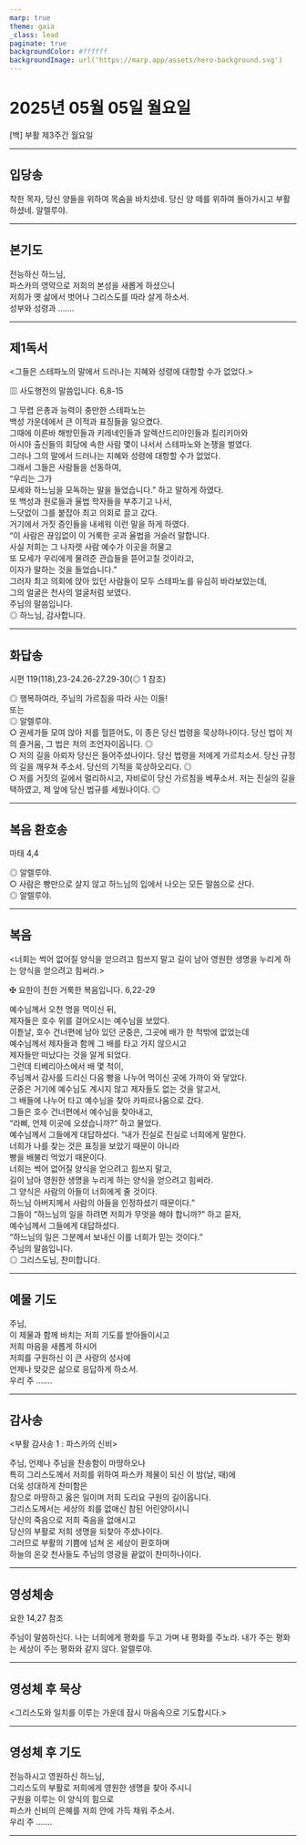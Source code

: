 ```yaml
---
marp: true
theme: gaia
_class: lead
paginate: true
backgroundColor: #ffffff
backgroundImage: url('https://marp.app/assets/hero-background.svg')
---
```


# 2025년 05월 05일 월요일

[백] 부활 제3주간 월요일  




---

## 입당송

착한 목자, 당신 양들을 위하여 목숨을 바치셨네. 당신 양 떼를 위하여 돌아가시고 부활하셨네. 알렐루야.  
  


---

## 본기도

전능하신 하느님,  
파스카의 영약으로 저희의 본성을 새롭게 하셨으니  
저희가 옛 삶에서 벗어나 그리스도를 따라 살게 하소서.  
성부와 성령과 …….  
  


---

## 제1독서

<그들은 스테파노의 말에서 드러나는 지혜와 성령에 대항할 수가 없었다.>

▥ 사도행전의 말씀입니다. 6,8-15

그 무렵 은총과 능력이 충만한 스테파노는  
백성 가운데에서 큰 이적과 표징들을 일으켰다.  
그때에 이른바 해방민들과 키레네인들과 알렉산드리아인들과 킬리키아와  
아시아 출신들의 회당에 속한 사람 몇이 나서서 스테파노와 논쟁을 벌였다.  
그러나 그의 말에서 드러나는 지혜와 성령에 대항할 수가 없었다.  
그래서 그들은 사람들을 선동하여,  
“우리는 그가  
모세와 하느님을 모독하는 말을 들었습니다.” 하고 말하게 하였다.  
또 백성과 원로들과 율법 학자들을 부추기고 나서,  
느닷없이 그를 붙잡아 최고 의회로 끌고 갔다.  
거기에서 거짓 증인들을 내세워 이런 말을 하게 하였다.  
“이 사람은 끊임없이 이 거룩한 곳과 율법을 거슬러 말합니다.  
사실 저희는 그 나자렛 사람 예수가 이곳을 허물고  
또 모세가 우리에게 물려준 관습들을 뜯어고칠 것이라고,  
이자가 말하는 것을 들었습니다.”  
그러자 최고 의회에 앉아 있던 사람들이 모두 스테파노를 유심히 바라보았는데,  
그의 얼굴은 천사의 얼굴처럼 보였다.  
주님의 말씀입니다.  
◎ 하느님, 감사합니다.  
  


---

## 화답송

시편 119(118),23-24.26-27.29-30(◎ 1 참조)

◎ 행복하여라, 주님의 가르침을 따라 사는 이들!  
또는  
◎ 알렐루야.  
○ 권세가들 모여 앉아 저를 헐뜯어도, 이 종은 당신 법령을 묵상하나이다. 당신 법이 저의 즐거움, 그 법은 저의 조언자이옵니다. ◎  
○ 저의 길을 아뢰자 당신은 들어주셨나이다. 당신 법령을 저에게 가르치소서. 당신 규정의 길을 깨우쳐 주소서. 당신의 기적을 묵상하오리다. ◎  
○ 저를 거짓의 길에서 멀리하시고, 자비로이 당신 가르침을 베푸소서. 저는 진실의 길을 택하였고, 제 앞에 당신 법규를 세웠나이다. ◎  
  


---

## 복음 환호송

마태 4,4

◎ 알렐루야.  
○ 사람은 빵만으로 살지 않고 하느님의 입에서 나오는 모든 말씀으로 산다.  
◎ 알렐루야.  
  


---

## 복음

<너희는 썩어 없어질 양식을 얻으려고 힘쓰지 말고 길이 남아 영원한 생명을 누리게 하는 양식을 얻으려고 힘써라.>

✠ 요한이 전한 거룩한 복음입니다. 6,22-29

예수님께서 오천 명을 먹이신 뒤,  
제자들은 호수 위를 걸어오시는 예수님을 보았다.  
이튿날, 호수 건너편에 남아 있던 군중은, 그곳에 배가 한 척밖에 없었는데  
예수님께서 제자들과 함께 그 배를 타고 가지 않으시고  
제자들만 떠났다는 것을 알게 되었다.  
그런데 티베리아스에서 배 몇 척이,  
주님께서 감사를 드리신 다음 빵을 나누어 먹이신 곳에 가까이 와 닿았다.  
군중은 거기에 예수님도 계시지 않고 제자들도 없는 것을 알고서,  
그 배들에 나누어 타고 예수님을 찾아 카파르나움으로 갔다.  
그들은 호수 건너편에서 예수님을 찾아내고,  
“라삐, 언제 이곳에 오셨습니까?” 하고 물었다.  
예수님께서 그들에게 대답하셨다. “내가 진실로 진실로 너희에게 말한다.  
너희가 나를 찾는 것은 표징을 보았기 때문이 아니라  
빵을 배불리 먹었기 때문이다.  
너희는 썩어 없어질 양식을 얻으려고 힘쓰지 말고,  
길이 남아 영원한 생명을 누리게 하는 양식을 얻으려고 힘써라.  
그 양식은 사람의 아들이 너희에게 줄 것이다.  
하느님 아버지께서 사람의 아들을 인정하셨기 때문이다.”  
그들이 “하느님의 일을 하려면 저희가 무엇을 해야 합니까?” 하고 묻자,  
예수님께서 그들에게 대답하셨다.  
“하느님의 일은 그분께서 보내신 이를 너희가 믿는 것이다.”  
주님의 말씀입니다.  
◎ 그리스도님, 찬미합니다.  
  


---

## 예물 기도

주님,  
이 제물과 함께 바치는 저희 기도를 받아들이시고  
저희 마음을 새롭게 하시어  
저희를 구원하신 이 큰 사랑의 성사에  
언제나 맞갖은 삶으로 응답하게 하소서.  
우리 주 …….  
  


---

## 감사송

<부활 감사송 1 : 파스카의 신비>

주님, 언제나 주님을 찬송함이 마땅하오나  
특히 그리스도께서 저희를 위하여 파스카 제물이 되신 이 밤(날, 때)에  
더욱 성대하게 찬미함은  
참으로 마땅하고 옳은 일이며 저희 도리요 구원의 길이옵니다.  
그리스도께서는 세상의 죄를 없애신 참된 어린양이시니  
당신의 죽음으로 저희 죽음을 없애시고  
당신의 부활로 저희 생명을 되찾아 주셨나이다.  
그러므로 부활의 기쁨에 넘쳐 온 세상이 환호하며  
하늘의 온갖 천사들도 주님의 영광을 끝없이 찬미하나이다.  
  


---

## 영성체송

요한 14,27 참조

주님이 말씀하신다. 나는 너희에게 평화를 두고 가며 내 평화를 주노라. 내가 주는 평화는 세상이 주는 평화와 같지 않다. 알렐루야.  
  


---

## 영성체 후 묵상

<그리스도와 일치를 이루는 가운데 잠시 마음속으로 기도합시다.>  


---

## 영성체 후 기도

전능하시고 영원하신 하느님,  
그리스도의 부활로 저희에게 영원한 생명을 찾아 주시니  
구원을 이루는 이 양식의 힘으로  
파스카 신비의 은혜를 저희 안에 가득 채워 주소서.  
우리 주 …….  
  


---